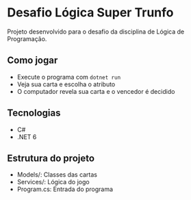 # Desafio Lógica Super Trunfo

Projeto desenvolvido para o desafio da disciplina de Lógica de Programação.

## Como jogar

- Execute o programa com `dotnet run`
- Veja sua carta e escolha o atributo
- O computador revela sua carta e o vencedor é decidido

## Tecnologias

- C#
- .NET 6

## Estrutura do projeto

- Models/: Classes das cartas
- Services/: Lógica do jogo
- Program.cs: Entrada do programa
